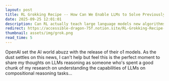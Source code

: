 ```yaml
---
layout: post
title: RL Grokking Recipe -- How Can We Enable LLMs to Solve Previously Unsolvable Tasks with RL?
date: 2025-09-25 12:01:01
description: Can RL actually teach large language models new algorithms—or does it only “sharpen” what’s already latent in the base model?
redirect: https://accessible-dragon-75f.notion.site/RL-Grokking-Recipe-How-Can-We-Enable-LLMs-to-Solve-Previously-Unsolvable-Tasks-with-RL-100a1714e6778062bae5eafad8e7677d
thumbnail: assets/img/grok.png
read_time: 5
---
```


OpenAI set the AI world abuzz with the release of their o1 models. As the dust settles on this news,  I can't help but feel this is the perfect moment to share my thoughts on LLMs reasoning as someone who's spent a good chunk of my research on understanding the capabilities of LLMs on compositional reasoning tasks...